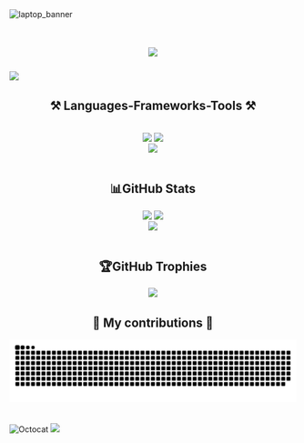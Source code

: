 <!--
**marcSerrano2613/marcSerrano2613** is a ✨ _special_ ✨ repository because its `README.md` (this file) appears on your GitHub profile.

Here are some ideas to get you started:

- 🔭 I’m currently working on ...
- 🌱 I’m currently learning ...
- 👯 I’m looking to collaborate on ...
- 🤔 I’m looking for help with ...
- 💬 Ask me about ...
- 📫 How to reach me: ...
- 😄 Pronouns: ...
- ⚡ Fun fact: ...
-->
<img src="https://github.com/marcSerrano2613/marcSerrano2613/assets/172896515/56535e34-91ab-4220-9af4-35d62af0f4f8" alt="laptop_banner">

<h1 align="center">
    <img src="https://readme-typing-svg.herokuapp.com/?font=Righteous&size=35&center=true&vCenter=true&width=500&height=70&duration=4000&lines=Hi+There!+👋;+I'm+Marc+Serrano!;" />
</h1>

<a href="https://visitcount.itsvg.in">
  <img src="https://visitcount.itsvg.in/api?id=marcSerrano2613&label=Profile%20Views&color=0&icon=5&pretty=true" />
</a>

<h2 align="center">⚒️ Languages-Frameworks-Tools ⚒️</h2>
<br/>
<div align="center">
    <img src="https://skillicons.dev/icons?i=html,css,vscode,github,figma,git,r,angular,blender,ansible,postman,powershell,vim" />
    <img src="https://skillicons.dev/icons?i=nodejs,python,javascript,express,mongodb,c,java,mysql,flask,androidstudio,php,matlab,latex" /><br>
    <img src="https://skillicons.dev/icons?i=bash,arduino,pycharm,haskell" /><br>
</div>
<br/>

<h2 align="center">📊GitHub Stats</h2>
<div align="center">
    <img src="https://github-readme-stats.vercel.app/api?username=marcSerrano2613&theme=dracula&hide_border=false&include_all_commits=false&count_private=false" />
    <img src="https://github-readme-streak-stats.herokuapp.com/?user=marcSerrano2613&theme=dracula&hide_border=false" /><br>
    <img src="https://github-readme-stats.vercel.app/api/top-langs/?username=marcSerrano2613&theme=dracula&hide_border=false&include_all_commits=false&count_private=false&layout=compact"/><br>
</div>
<br/>

<h2 align="center">🏆GitHub Trophies</h2>
<div align="center">
    <img src="https://github-trophies.vercel.app/?username=marcSerrano2613&theme=discord&no-frame=false&no-bg=false&margin-w=4" />
</div>

<h2 align="center">🐍 My contributions 🐍</h2>
<div align="center">
  <img alt="snake eating my contributions" src="https://github.com/marcSerrano2613/marcSerrano2613/blob/output/github-contribution-grid-snake.svg" />
  <br/><br/><br/>
</div>
<img src="https://github.com/marcSerrano2613/marcSerrano2613/assets/172896515/0e24687c-9750-4f1b-a531-b3af17ec6561" alt="Octocat" width="300">
<img src="https://readme-typing-svg.herokuapp.com/?font=Righteous&size=35&center=true&vCenter=true&width=500&height=70&duration=4000&lines=Thanks+for+visiting!+👋;" />
